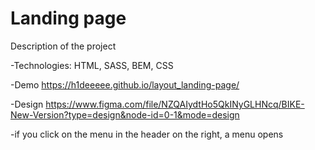 # Landing page

Description of the project

 -Technologies: HTML, SASS, BEM, CSS
 
 -Demo https://h1deeeee.github.io/layout_landing-page/
 
 -Design https://www.figma.com/file/NZQAIydtHo5QkINyGLHNcq/BIKE-New-Version?type=design&node-id=0-1&mode=design
 
 -if you click on the menu in the header on the right, a menu opens

